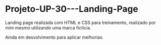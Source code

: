 # Projeto-UP-30---Landing-Page
Landing page realizada com HTML e CSS para treinamento, realizado por mim mesmo utilizando uma marca ficticia.

Ainda em desvolvimento para aplicar melhorias.


